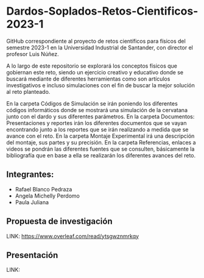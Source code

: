 # Dardos-Soplados-Retos-Cientificos-2023-1
GitHub correspondiente al proyecto de retos científicos para físicos del semestre 2023-1 en la Universidad Industrial de Santander, con director el profesor Luis Núñez.

A lo largo de este repositorio se explorará los conceptos físicos que gobiernan este reto, siendo un ejercicio creativo y educativo donde se buscará mediante de diferentes herramientas como son artículos investigativos e incluso simulaciones con el fin de buscar la mejor solución al reto planteado.

En la carpeta Códigos de Simulación se irán poniendo los diferentes códigos informáticos donde se mostrará una simulación de la cervatana junto con el dardo y sus diferentes parámetros. En la carpeta Documentos: Presentaciones y reportes irán los diferentes documentos que se vayan encontrando junto a los reportes que se irán realizando a medida que se avance con el reto. En la carpeta Montaje Experimental irá una descripción del montaje, sus partes y su precisión. En la carpeta Referencias, enlaces a videos se pondrán las diferentes fuentes que se consulten, básicamente la bibliografía que en base a ella se realizarán los diferentes avances del reto.

## Integrantes:
- Rafael Blanco Pedraza
- Angela Michelly Perdomo
- Paula Juliana

## Propuesta de investigación
LINK: https://www.overleaf.com/read/ytsgwznmrkqy

## Presentación 
LINK: 
